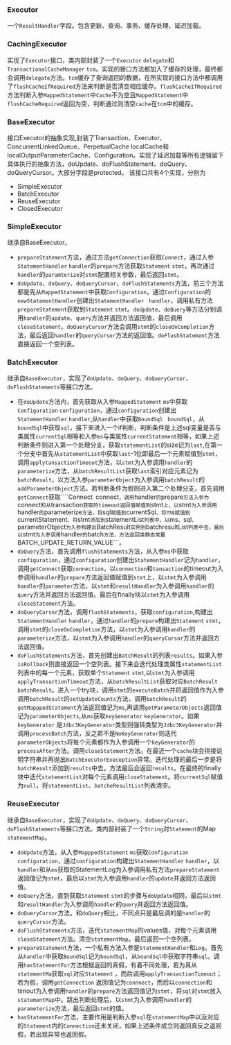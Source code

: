 ### Executor

一个`ResultHandler`字段。包含更新、查询、事务、缓存处理、延迟加载。

### CachingExecutor

实现了```Executor```接口，类内部封装了一个```Executor``` ```delegate```和```TransactionalCacheManager``` ```tcm```。实现的接口方法都加入了缓存的处理，最终都会调用```delegate```方法。```tcm```缓存了查询返回的数据，在所实现的接口方法中都调用了```flushCacheIfRequired```方法来判断是否清空相应缓存。```flushCacheIfRequired```方法判断入参```MappedStatement```中```Cache```不为空且```MappedStatement```中```flushCacheRequired```返回为空，判断通过则清空```cache```在```tcm```中的缓存。

### BaseExecutor
接口Executor的抽象实现,封装了Transaction、Executor、ConcurrentLinkedQueue、PerpetualCache localCache和localOutputParameterCache、Configuration。实现了延迟加载等所有逻辑留下具体执行的抽象方法，doUpdate、doFlushStatement、doQuery、doQueryCursor。大部分字段是protected。
该接口共有4个实现，分别为

-   SimpleExecutor
-   BatchExecutor
-   ReuseExecutor
-   ClosedExecutor
### SimpleExecutor
继承自BaseExecutor。

- ```prepareStatement```方法，通过方法```getConnection```获取```Connect```，通过入参```StatementHandler``` ```handler```的```prepare```方法获取```Statement``` ```stmt```，再次通过```handler```的```paramterize```对```stmt```配置相关参数，最后返回```stmt```。
- ```doUpdate```、```doQuery```、```doQueryCursor```、```doFlushStatements```方法，前三个方法都是先从```MappedStatement```中获取```Configuration```，通过```Configuration```的```newStatementHandler```创建出```StatementHandler ``` ```handler```，调用私有方法```prepareStatement```获取到```Statement``` ```stmt```。```doUpdate```、```doQuery```等方法分别调用```handler```的```update```、```query```方法并返回方法返回值，最后调用```closeStatement```。```doQueryCursor```方法会调用```stmt```的```closeOnCompletion```方法，最后返回```handler```的```queryCursor```方法的返回值。```doFlushStatement```方法直接返回一个空列表。

### BatchExecutor

继承自```BaseExecutor```，实现了```doUpdate```、```doQuery```、```doQueryCursor```、```doFlushStatements```等接口方法。

- 在```doUpdate```方法内，首先获取从入参```MappedStatement``` ```ms```中获取```Configuration``` ```configuration```，通过```configuration```创建出```StatementHandler``` ```handler```,从```handler```中获取```BoundSql``` ``` boundSql```，从```boundSql```中获取```sql```，接下来进入一个if判断，判断条件是上述sql变量是否与类属性```currentSql```相等和入参```ms```与类属性```currentStatement```相等，如果上述判断条件则进入第一个处理分支，获取```statementList```的size记为```last```,在第一个分支中首先从```statementList```中获取```last```-1位即最后一个元素赋值到```stmt```，调用```applytansactionTimeout```方法，以```stmt```为入参调用```handler```的```parameterize```方法，从```batchResultList```获取```last```索引对应元素记为```batchResult```，以方法入参```parameterObject```为入参调用```batchResult```的```addParameterObject```方法。若判断条件为假则进入第二个处理分支，首先调用```getConnect```获取````Connect``` ```connect```，调用```handler```的```prepare```方法入参为```connect```和从```transaction```获取的timeout返回值赋值到```stmt```上，以```stmt```为入参调用```handler```的```parameterize```方法，将```sql```赋值到```currentSql```、将```ms```赋值到```currentStatement```、将```stmt```添加到```statementList```列表中、以```ms```、```sql```、```parameterObject```为入参构建出```BatchResult```实例到```batchresultList```列表中去。最后以```stmt```为入参调用```handler```的```batch```方法，方法返回类静态常量```BATCH_UPDATE_RETURN_VALUE```。
- ```doQuery```方法，首先调用```flushStatements```方法，从入参```ms```中获取```configuration```，通过```configuration```创建出```StatementHandler```记为```handler```，调用```getConnect```获取```connection```，以```connection```和```tansaction```的timeout为入参调用```handler```的```prepare```方法返回值赋值到```stmt```上，以```stmt```为入参调用```handler```的```parameter```方法，以```stmt```和```resultHandler```为入参调用```handler```的```query```方法并返回方法返回值。最后在finally块以```stmt```为入参调用```closeStatement```方法。
- ```doQueryCursor```方法，调用```flushStatements```，获取```configuration```,构建出```StatementHandler``` ```handler```，通过```handler```的```prepare```构建出```Statement``` ```stmt```，调用```stmt```的```closeOnCompletion```方法，以```stmt```为入参调用```handler```的```parameterize```方法，以```stmt```为入参调用```handler```的```queryCursor```方法并返回方法返回值。
- ```doFlushStatements```方法，首先创建出```BatchResult```的列表```results```。如果入参```isRollback```则直接返回一个空列表。接下来会迭代处理类属性```statementList```列表中的每一个元素，获取单个```Statement``` ```stmt```,以```stmt```为入参调用```applyTransactionTimeout```方法，从```batchResultList```获取对应```BatchResult``` ```batchResult```。进入一个try块，调用```stmt```的```executeBatch```并将返回值作为入参调用```batchResult```的```setUpdateCounts```方法，调用```batchResult```的```getMapppedStatement```方法返回值记为```ms```,再调用```getParameterObjects```返回值记为```parameterObjects```,从```ms```获取```keyGenerator``` ```keyGenerator```。如果```keyGenerator``` 是```Jdbc3KeyGenerator```类型则强转类型为```Jdbc3KeyGenerator```并调用```processBatch```方法，反之若不是```NoKeyGenerator```则迭代```parameterObjects```将每个元素都作为入参调用一个```keyGenerator```的```processAfter```方法。调用```closeStatement```方法。在最近一个```cache```块会拼接说明字符串并再抛出```BatchExecutorExeception```异常。迭代处理的最后一步是将```batchResult```添加到```results```中去。方法最后会返回```results```。在最终的finally块中迭代```statementList```对每个元素调用```closeStatement```。将```currentSql```赋值为```null```，将```statementList```、```batcheResultList```列表清空。

### ReuseExecutor

继承自```BaseExecutor```，实现了```doUpdate```、```doQuery```、```doQueryCursor```、```doFlushStatements```等接口方法。类内部封装了一个```String```对```Statement```的Map ```statementMap```。

- ```doUpdate```方法，从入参```MapppedStatement``` ```ms```获取```Configuration``` ```configuration```，通过```configuration```构建出```StatementHandler``` ```handler```，以```handler```和从```ms```获取的StatementLog为入参调用私有方法```prepareStatement```返回值记为```stmt```，最后以```stmt```为入参调用```handler```的```update```并返回方法返回值。
- ```doQuery```方法，直到获取```Statement``` ```stmt```的步骤与```doUpdate```相同，最后以```stmt```和```resultHandler```为入参调用```handler```的```query```并返回方法返回值。
- ```doQueryCursor```方法，和```doQuery```相比，不同点只是最后调的是```handler```的```queryCursor```方法。
- ```doFlushStatements```方法，迭代```statementMap```的values值，对每个元素调用```closeStatement```方法。清空```statementMap```。最后返回一个空列表。
- ```prepareStatement```方法，一个私有方法入参是```StatementHandler```和```Log```。首先从```handler```中获取```BoundSql```记为```boundSql```，从```boundSql```中获取字符串```sql```。调用```hasStatementFor```方法根据返回的真假，有着不同处理，若为真从```statementMa```获取```sql```对应```Statement``` ，而后调用```applyTransactionTimeout```；若为假，调用```getConnection``` 返回值记为```connnect```，而后以```connection```和timout为入参调用```handler```的```prepare```方法返回值记为```stmt```，将```sql```对```stmt```放入```statementMap```中。跳出判断处理后，以```stmt```为入参调用```handler```的```parameterize```方法，最后返回```stmt```的值。
- ```hasStatementFor```方法，主要作用是判断入参```sql```在```statementMap```中以及对应的```Statement```内的```Connection```还未关闭，如果上述条件成立则返回真反之返回假，若出现异常也返回假。

